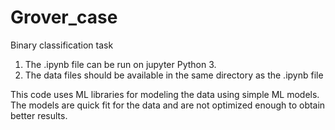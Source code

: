 # Grover_case
Binary classification task

1. The .ipynb file can be run on jupyter Python 3.  
2. The data files should be available in the same directory as the .ipynb file

This code uses ML libraries for modeling the data using simple ML models. The models are quick fit for the data and are not optimized enough to obtain better results. 
